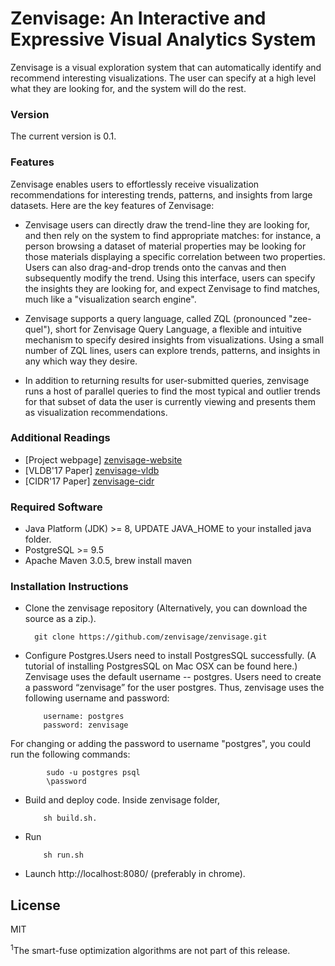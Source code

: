 # Zenvisage: An Interactive and Expressive Visual Analytics System 
Zenvisage is a visual exploration system that can automatically identify and recommend interesting visualizations. The user can specify at a high level what they are looking for, and the system will do the rest.

### Version
The current version is 0.1.

### Features
Zenvisage enables users to effortlessly receive visualization recommendations for interesting trends, patterns, and insights from large datasets. Here are the key features of Zenvisage:

* Zenvisage users can directly draw the trend-line they are looking for, and then rely on the system to find appropriate matches: for instance, a person browsing a dataset of material properties may be looking for those materials displaying a specific correlation between two properties. Users can also drag-and-drop trends onto the canvas and then subsequently modify the trend. Using this interface, users can specify the insights they are looking for, and expect Zenvisage to find matches, much like a "visualization search engine".

* Zenvisage supports a query language, called ZQL (pronounced "zee-quel"), short for Zenvisage Query Language, a flexible and intuitive mechanism to specify desired insights from visualizations. Using a small number of ZQL lines, users can explore trends, patterns, and insights in any which way they desire.

* In addition to returning results for user-submitted queries, zenvisage runs a host of parallel queries to find the most typical and outlier trends for that subset of data the user is currently viewing and presents them as visualization recommendations.

### Additional Readings
* [Project webpage] [zenvisage-website]
* [VLDB'17 Paper] [zenvisage-vldb]
* [CIDR'17 Paper] [zenvisage-cidr]


### Required Software
* Java Platform (JDK) >= 8, UPDATE JAVA_HOME to your installed java folder.
* PostgreSQL >= 9.5
* Apache Maven 3.0.5, brew install maven

### Installation Instructions
* Clone the zenvisage repository (Alternatively, you can download the source as a zip.). 

     
        git clone https://github.com/zenvisage/zenvisage.git
     


* Configure Postgres.Users need to install PostgresSQL successfully. (A tutorial of installing PostgresSQL on Mac OSX can be found here.) Zenvisage uses the default username -- postgres. Users need to create a password “zenvisage” for the user postgres. Thus, zenvisage uses the following username and password:     
        
          username: postgres
          password: zenvisage 
          
 For changing or adding the password to username "postgres", you could run the following commands:
            
            sudo -u postgres psql
            \password
              
 
* Build and deploy code. Inside zenvisage folder,
    
        
          sh build.sh.   
        
* Run 
            
          sh run.sh
        
  
* Launch http://localhost:8080/ (preferably in chrome). 

License
----

MIT


[//]: # (These are reference links used in the body of this note and get stripped out when the markdown processor does its job. There is no need to format nicely because it shouldn't be seen. Thanks SO - http://stackoverflow.com/questions/4823468/store-comments-in-markdown-syntax)

   [prof]: http://web.engr.illinois.edu/~adityagp/#
   [zenvisage-website]: http://zenvisage.github.io/
   [zenvisage-vldb]: http://data-people.cs.illinois.edu/papers/zenvisage-vldb.pdf
   [zenvisage-cidr]: http://data-people.cs.illinois.edu/papers/zenvisage-cidr.pdf
   [postgressite]: https://www.postgresql.org/
   [postgres-installation]: https://chartio.com/resources/tutorials/how-to-start-postgresql-server-on-mac-os-x/
   <sup>1</sup>The smart-fuse optimization algorithms are not part of this release.
